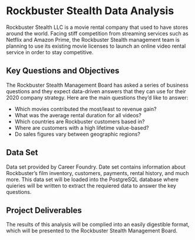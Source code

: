 # Rockbuster Stealth Data Analysis
Rockbuster Stealth LLC is a movie rental company that used to have stores around the world. Facing stiff competition from streaming services such as Netflix and Amazon Prime, the Rockbuster Stealth management team is planning to use its existing movie licenses to launch an online video rental service in order to stay competitive. 

## Key Questions and Objectives 
The Rockbuster Stealth Management Board has asked a series of business questions and they expect data-driven answers that they can use for their 2020 company strategy. Here are the main questions they’d like to answer: 

- Which movies contributed the most/least to revenue gain? 
- What was the average rental duration for all videos? 
- Which countries are Rockbuster customers based in? 
- Where are customers with a high lifetime value-based? 
- Do sales figures vary between geographic regions? 

## Data Set
Data set provided by Career Foundry. Date set contains information about Rockbuster’s film inventory, customers, payments, rental history, and much more. This data set will be loaded into the PostgreSQL database where quieries will be written to extract the requiered data to answer the key questions. 

## Project Deliverables 
The results of this analysis will be complied into an easily digestible format, which will be presented to the Rockbuster Stealth Management Board. 
